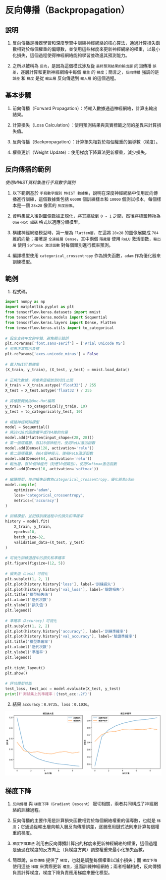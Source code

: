 # 反向傳播（Backpropagation）

## 說明

1. 反向傳播是機器學習和深度學習中訓練神經網絡的核心算法，通過計算損失函數相對於每個權重的偏導數，並使用這些梯度來更新神經網絡的權重，以最小化損失，這個過程使得神經網絡能夠學習並改進其預測能力。

2. 之所以被稱為 `反向`，是因為這個模式涉及從 `最終預測結果的輸出層` 向回傳播 `誤差`，逐層計算和更新神經網絡中每個 `權重` 的 `梯度`；簡言之，`反向傳播` 強調的是 `誤差` 和 `梯度` 是從 `輸出層` 反向傳遞到 `輸入層` 的這個過程。

## 基本步驟

1. 前向傳播（Forward Propagation）：將輸入數據通過神經網絡，計算出輸出結果。

2. 計算損失（Loss Calculation）：使用預測結果與真實標籤之間的差異來計算損失值。

3. 反向傳播（Backpropagation）：計算損失相對於每個權重的偏導數（梯度）。

4. 權重更新（Weight Update）：使用梯度下降算法更新權重，減少損失。

## 反向傳播的範例

_使用MNIST資料集進行手寫數字識別_

1. 以下範例基於 `手寫數字識別 MNIST 數據集`，說明在深度神經網絡中使用反向傳播進行訓練，這個數據集包括 `60000` 個訓練樣本和 `10000` 個測試樣本，每個樣本是一個 `28x28` 像素的 `灰度圖像`。

2. 資料集載入後對圖像數據正規化，將其縮放到 `0 ~ 1` 之間，然後將標籤轉換為 `One-Hot 編碼` 格式以適應分類模型。

3. 構建神經網絡模型時，第一層為 `Flatten層`，在這將 `28x28` 的圖像展開成 `784` 維的向量；接著是 `全連接層 Dense`，其中兩個 `隱藏層` 使用 `ReLU` 激活函數，`輸出層` 使用 `Softmax 激活函數` 對每個類別進行概率預測。

4. 編譯模型使用 `categorical_crossentropy` 作為損失函數，`adam` 作為優化器來訓練模型。

## 範例

1. 程式碼。

```python
import numpy as np
import matplotlib.pyplot as plt
from tensorflow.keras.datasets import mnist
from tensorflow.keras.models import Sequential
from tensorflow.keras.layers import Dense, Flatten
from tensorflow.keras.utils import to_categorical

# 設定支持中文的字體，避免顯示錯誤
plt.rcParams['font.sans-serif'] = ['Arial Unicode MS']
# 用來正常顯示負號
plt.rcParams['axes.unicode_minus'] = False

# 載入MNIST數據集
(X_train, y_train), (X_test, y_test) = mnist.load_data()

# 正規化數據，將像素值縮放到0到1之間
X_train = X_train.astype('float32') / 255
X_test = X_test.astype('float32') / 255

# 將標籤轉換為One-Hot編碼
y_train = to_categorical(y_train, 10)
y_test = to_categorical(y_test, 10)

# 構建神經網絡模型
model = Sequential()
# 將28x28的圖像攤平成784維的向量
model.add(Flatten(input_shape=(28, 28)))
# 第一個隱藏層，有128個神經元，使用ReLU激活函數
model.add(Dense(128, activation='relu'))
# 第二個隱藏層，有64個神經元，使用ReLU激活函數
model.add(Dense(64, activation='relu'))
# 輸出層，有10個神經元（對應10個類別），使用Softmax激活函數
model.add(Dense(10, activation='softmax'))

# 編譯模型，使用損失函數為categorical_crossentropy，優化器為adam
model.compile(
    optimizer='adam', 
    loss='categorical_crossentropy', 
    metrics=['accuracy']
)

# 訓練模型，並記錄訓練過程中的損失和準確率
history = model.fit(
    X_train, y_train,
    epochs=10, 
    batch_size=32, 
    validation_data=(X_test, y_test)
)

# 可視化訓練過程中的損失和準確率
plt.figure(figsize=(12, 5))

# 損失值（Loss）可視化
plt.subplot(1, 2, 1)
plt.plot(history.history['loss'], label='訓練損失')
plt.plot(history.history['val_loss'], label='驗證損失')
plt.title('模型損失值')
plt.xlabel('迭代次數')
plt.ylabel('損失值')
plt.legend()

# 準確率（Accuracy）可視化
plt.subplot(1, 2, 2)
plt.plot(history.history['accuracy'], label='訓練準確率')
plt.plot(history.history['val_accuracy'], label='驗證準確率')
plt.title('模型準確率')
plt.xlabel('迭代次數')
plt.ylabel('準確率')
plt.legend()

plt.tight_layout()
plt.show()

# 評估模型性能
test_loss, test_acc = model.evaluate(X_test, y_test)
print(f'測試集上的準確率：{test_acc:.2f}')
```

2. 結果 `accuracy：0.9735`、`loss：0.1036`。

![](images/img_36.png)

## 梯度下降

1. `反向傳播` 與 `梯度下降（Gradient Descent）` 密切相關，兩者共同構成了神經網絡的訓練過程。

2. 反向傳播的主要作用是計算損失函數相對於每個網絡權重的偏導數，也就是 `梯度`；它通過從輸出層向輸入層反向傳播誤差，逐層應用鏈式法則來計算每個權重的梯度。

3. `梯度下降算法` 利用由反向傳播計算出的梯度來更新神經網絡的權重，這個過程是通過在梯度的反方向上（負梯度方向）調整權重來最小化損失函數。

4. 簡單說，`反向傳播` 提供了 `梯度`，也就是調整每個權重以減小損失；而 `梯度下降` 使用這些 `梯度` 來實際更新 `權重`，進而訓練神經網絡；兩者相輔相成，反向傳播負責計算梯度，梯度下降負責應用梯度來優化模型。